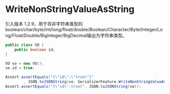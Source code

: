 # WriteNonStringValueAsString
引入版本 1.2.9，用于将非字符串类型的boolean/char/byte/int/long/float/double/Boolean/Character/Byte/Integer/Long/Float/Double/BigInteger/BigDecimal输出为字符串类型。

```java
public class VO {
    public boolean id;
}

VO vo = new VO();
vo.id = true;

Assert.assertEquals("{\"id\":\"true\"}"
        , JSON.toJSONString(vo, SerializerFeature.WriteNonStringValueAsString));
Assert.assertEquals("{\"id\":true}", JSON.toJSONString(vo));
```